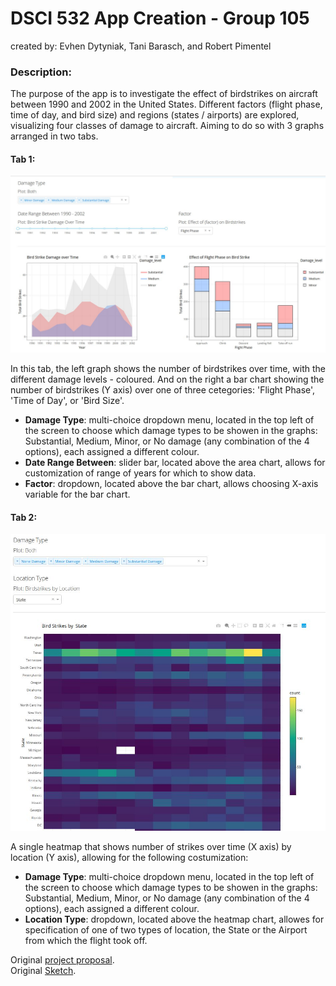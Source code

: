 # DSCI 532 App Creation - Group 105

created by: Evhen Dytyniak, Tani Barasch, and Robert Pimentel  

### Description:  
The purpose of the app is to investigate the effect of birdstrikes on aircraft between 1990 and 2002 in the United States.
Different factors (flight phase, time of day, and bird size) and regions (states / airports) are explored, visualizing four classes of damage to aircraft. Aiming to do so with 3 graphs arranged in two tabs.

#### __Tab 1__: 

![R tab-1](https://github.com/TBarasch/Group_105_R/blob/master/imgs/tab_1_r.jpg?raw=true)

In this tab, the left graph shows the number of birdstrikes over time, with the different damage levels - coloured. And on the right a bar chart showing the number of birdstrikes (Y axis) over one of three cetegories: 'Flight Phase', 'Time of Day', or 'Bird Size'.

- **Damage Type**: multi-choice dropdown menu, located in the top left of the screen to choose which damage types to be showen in the graphs: Substantial, Medium, Minor, or No damage (any combination of the 4 options), each assigned a different colour.  
- **Date Range Between**: slider bar, located above the area chart, allows for customization of range of years for which to show data.  
- **Factor**: dropdown, located above the bar chart, allows choosing X-axis variable for the bar chart.  


#### __Tab 2__:

![R tab2](https://github.com/TBarasch/Group_105_R/blob/master/imgs/tab_2_r.jpg?raw=true)


A single heatmap that shows number of strikes over time (X axis) by location (Y axis), allowing for the following costumization:

- **Damage Type**: multi-choice dropdown menu, located in the top left of the screen to choose which damage types to be showen in the graphs: Substantial, Medium, Minor, or No damage (any combination of the 4 options), each assigned a different colour.
- **Location Type**: dropdown, located above the heatmap chart, allowes for specification of one of two types of location, the State or the Airport from which the flight took off.



Original [project proposal](project_proposal.md).  
Original [Sketch](https://github.com/TBarasch/Group_105/blob/master/imgs/App_Sketch_1_D1.png?raw=true).

